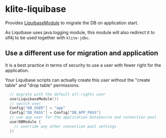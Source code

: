 # klite-liquibase

Provides [LiquibaseModule](src/LiquibaseModule.kt) to migrate the DB on application start.

As Liquibase uses java.logging module, this module will also redirect it to slf4j to be used together with `klite-jdbc`.

## Use a different use for migration and application

It is a best practice in terms of security to use a user with fewer right for the application.

Your Liquibase scripts can actually create this user without the "create table" and "drop table" permissions.

```kotlin
  // migrate with the default all-rights user
  use(LiquibaseModule())
  // switch user
  Config["DB_USER"] = "app"
  Config["DB_PASS"] = Config["DB_APP_PASS"]
  // use app user for the application DataSource and connection pool
  use(DBModule {
    // override any other connection pool settings
  })
```
